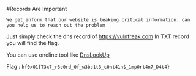 #Records Are Important

`We get inform that our website is leaking critical information. can you help us to reach out the problem`

Just simply check the dns record of https://vulnfreak.com In TXT record you will find the flag.

You can use oneline tool like [DnsLookUp](https://dnschecker.org/all-dns-records-of-domain.php)

Flag : `hf0x01{T3x7_r3c0rd_0f_w3bs1t3_c0nt41n$_1mp0rt4n7_D4t4}`
